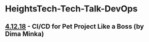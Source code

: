 # HeightsTech-Tech-Talk-DevOps

## [4.12.18](https://www.meetup.com/HeightsTech/events/256686042/?_xtd=gqFyqDMyMDQzNjQyoXCjd2Vi&from=ref) - CI/CD for Pet Project Like a Boss (by Dima Minka)
